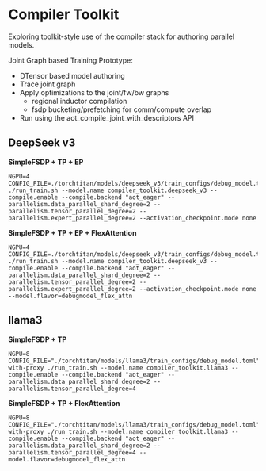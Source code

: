# Compiler Toolkit

Exploring toolkit-style use of the compiler stack for authoring parallel models.

Joint Graph based Training Prototype:
- DTensor based model authoring
- Trace joint graph
- Apply optimizations to the joint/fw/bw graphs
  - regional inductor compilation
  - fsdp bucketing/prefetching for comm/compute overlap
- Run using the aot_compile_joint_with_descriptors API

## DeepSeek v3

**SimpleFSDP + TP + EP**
```shell
NGPU=4 CONFIG_FILE=./torchtitan/models/deepseek_v3/train_configs/debug_model.toml ./run_train.sh --model.name compiler_toolkit.deepseek_v3 --compile.enable --compile.backend "aot_eager" --parallelism.data_parallel_shard_degree=2 --parallelism.tensor_parallel_degree=2 --parallelism.expert_parallel_degree=2 --activation_checkpoint.mode none
```

**SimpleFSDP + TP + EP + FlexAttention**
```shell
NGPU=4 CONFIG_FILE=./torchtitan/models/deepseek_v3/train_configs/debug_model.toml ./run_train.sh --model.name compiler_toolkit.deepseek_v3 --compile.enable --compile.backend "aot_eager" --parallelism.data_parallel_shard_degree=2 --parallelism.tensor_parallel_degree=2 --parallelism.expert_parallel_degree=2 --activation_checkpoint.mode none --model.flavor=debugmodel_flex_attn
```

## llama3

**SimpleFSDP + TP**
```shell
NGPU=8 CONFIG_FILE="./torchtitan/models/llama3/train_configs/debug_model.toml" with-proxy ./run_train.sh --model.name compiler_toolkit.llama3 --compile.enable --compile.backend "aot_eager" --parallelism.data_parallel_shard_degree=2 --parallelism.tensor_parallel_degree=4
```

**SimpleFSDP + TP + FlexAttention**
```shell
NGPU=8 CONFIG_FILE="./torchtitan/models/llama3/train_configs/debug_model.toml" with-proxy ./run_train.sh --model.name compiler_toolkit.llama3 --compile.enable --compile.backend "aot_eager" --parallelism.data_parallel_shard_degree=2 --parallelism.tensor_parallel_degree=4 --model.flavor=debugmodel_flex_attn
```
